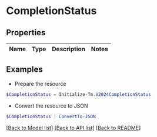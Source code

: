 # CompletionStatus
## Properties

Name | Type | Description | Notes
------------ | ------------- | ------------- | -------------

## Examples

- Prepare the resource
```powershell
$CompletionStatus = Initialize-Tm.V2024CompletionStatus 
```

- Convert the resource to JSON
```powershell
$CompletionStatus | ConvertTo-JSON
```

[[Back to Model list]](../README.md#documentation-for-models) [[Back to API list]](../README.md#documentation-for-api-endpoints) [[Back to README]](../README.md)

